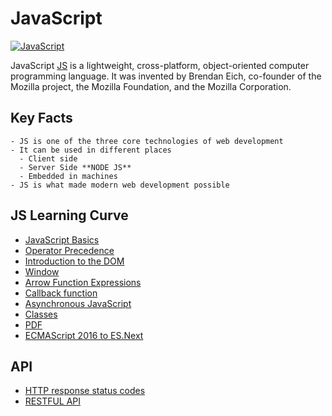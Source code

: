 # JavaScript
[![JavaScript](https://www.tutorialrepublic.com/lib/images/javascript-illustration.png)](https://www.tutorialrepublic.com/javascript-tutorial/)

  JavaScript [JS](https://developer.mozilla.org/en-US/docs/Learn/Getting_started_with_the_web/JavaScript_basics) is a lightweight, cross-platform, object-oriented computer programming language. It was invented by Brendan Eich, co-founder of the Mozilla project, the Mozilla Foundation, and the Mozilla Corporation.
## Key Facts
    - JS is one of the three core technologies of web development
    - It can be used in different places 
      - Client side
      - Server Side **NODE JS**
      - Embedded in machines 
    - JS is what made modern web development possible

## JS Learning Curve

  - [JavaScript Basics](https://developer.mozilla.org/en-US/docs/Learn/Getting_started_with_the_web/JavaScript_basics)
  - [Operator Precedence](https://developer.mozilla.org/en-US/docs/Web/JavaScript/Reference/Operators/Operator_Precedence)
  - [Introduction to the DOM](https://developer.mozilla.org/en-US/docs/Web/API/Document_Object_Model/Introduction)
  - [Window](https://developer.mozilla.org/en-US/docs/Web/API/Window)
  - [Arrow Function Expressions](https://developer.mozilla.org/en-US/docs/Web/JavaScript/Reference/Functions/Arrow_functions)
  - [Callback function](https://developer.mozilla.org/en-US/docs/Glossary/Callback_function)
  - [Asynchronous JavaScript](https://developer.mozilla.org/en-US/docs/Learn/JavaScript/Asynchronous)
  - [Classes](https://developer.mozilla.org/en-US/docs/Web/JavaScript/Reference/Classes)
  - [PDF](https://mozilla.github.io/pdf.js/)
  - [ECMAScript 2016 to ES.Next](https://developer.mozilla.org/en-US/docs/Archive/Web/JavaScript/ECMAScript_Next_support_in_Mozilla)
 
## API

  - [HTTP response status codes](https://developer.mozilla.org/en-US/docs/Web/HTTP/Status)
  - [RESTFUL API](https://restfulapi.net/http-status-codes/)
